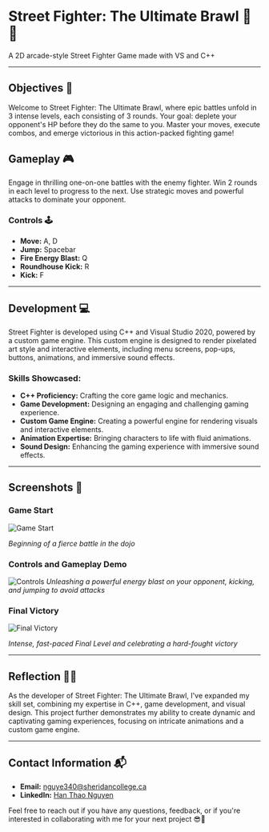 # Street Fighter: The Ultimate Brawl 🥋💥
A 2D arcade-style Street Fighter Game made with VS and C++

---
## Objectives 🎯

Welcome to Street Fighter: The Ultimate Brawl, where epic battles unfold in 3 intense levels, each consisting of 3 rounds. Your goal: deplete your opponent's HP before they do the same to you. Master your moves, execute combos, and emerge victorious in this action-packed fighting game!

## Gameplay 🎮

Engage in thrilling one-on-one battles with the enemy fighter. Win 2 rounds in each level to progress to the next. Use strategic moves and powerful attacks to dominate your opponent.

### Controls 🕹️

- **Move:** A, D
- **Jump:** Spacebar
- **Fire Energy Blast:** Q
- **Roundhouse Kick:** R
- **Kick:** F

---

## Development 💻

Street Fighter is developed using C++ and Visual Studio 2020, powered by a custom game engine. This custom engine is designed to render pixelated art style and interactive elements, including menu screens, pop-ups, buttons, animations, and immersive sound effects.

### Skills Showcased:
- **C++ Proficiency:** Crafting the core game logic and mechanics.
- **Game Development:** Designing an engaging and challenging gaming experience.
- **Custom Game Engine:** Creating a powerful engine for rendering visuals and interactive elements.
- **Animation Expertise:** Bringing characters to life with fluid animations.
- **Sound Design:** Enhancing the gaming experience with immersive sound effects.

---

## Screenshots 📸

### Game Start
![Game Start](https://raw.githubusercontent.com/nguye340/Street-Fighter-Game/main/screenshots/starting_level.gif)

*Beginning of a fierce battle in the dojo*

### Controls and Gameplay Demo
![Controls](https://github.com/nguye340/Street-Fighter-Game/blob/aae86f2cdd8128b100a424645deab5b8dd69ebb5/screenshots/gameplay_demo.gif)
*Unleashing a powerful energy blast on your opponent, kicking, and jumping to avoid attacks*

### Final Victory
![Final Victory](https://github.com/nguye340/Street-Fighter-Game/blob/main/screenshots/intense_final_level_win.gif?raw=true)

*Intense, fast-paced Final Level and celebrating a hard-fought victory*

---

## Reflection 🥷🚀

As the developer of Street Fighter: The Ultimate Brawl, I've expanded my skill set, combining my expertise in C++, game development, and visual design. This project further demonstrates my ability to create dynamic and captivating gaming experiences, focusing on intricate animations and a custom game engine.

---

## Contact Information 📬

- **Email:** nguye340@sheridancollege.ca
- **LinkedIn:** [Han Thao Nguyen](https://www.linkedin.com/in/hanthaonguyen/)

Feel free to reach out if you have any questions, feedback, or if you're interested in collaborating with me for your next project 😎🌟
